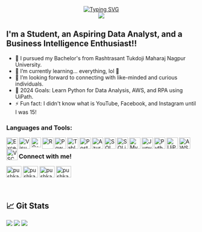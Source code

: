 <p align="center">
<a href="https://github.com/PushkarShinde">
    <img src="https://readme-typing-svg.demolab.com?font=Georgia&size=18&duration=2000&pause=100&multiline=true&width=500&height=80&lines=Pushkar Shinde;Data Analytics+%7C+Machine Learning+%7C+Advanced Excel;SQL+%7C+R Programming+%7C+Power BI+%7C+Python" alt="Typing SVG" />
</a>
<br/>
<a href="https://github.com/PushkarShinde">
    <img src="https://github-stats-alpha.vercel.app/api?username=PushkarShinde&cc=22272e&tc=37BCF6&ic=fff&bc=0000">
</a>
</br>

## I'm a Student, an Aspiring Data Analyst, and a Business Intelligence Enthusiast!!

- 🔭 I pursued my Bachelor's from Rashtrasant Tukdoji Maharaj Nagpur University.
- 🌱 I’m currently learning... everything, lol 🤣
- 👯 I’m looking forward to connecting with like-minded and curious individuals.
- 🥅 2024 Goals: Learn Python for Data Analysis, AWS, and RPA using UiPath.
- ⚡ Fun fact: I didn't know what is YouTube, Facebook, and Instagram until I was 15!


### Languages and Tools:

<img align="left" alt="Excel" width="30px" src="https://www.shareicon.net/data/2016/06/24/618244_excel_2000x2000.png" />
<img align="left" alt="Visual Basic" width="30px" src="https://cdn.jsdelivr.net/gh/devicons/devicon@latest/icons/visualbasic/visualbasic-original.svg" />
<img align="left" alt="Google sheets" width="26px" src="https://martechwithme.com/wp-content/uploads/2020/12/2000px-Google_Sheets_logo.svg.png" />
<img align="left" alt="R" width="30px" src="https://cdn.jsdelivr.net/gh/devicons/devicon@latest/icons/r/r-original.svg" />
<img align="left" alt="Power BI" width="30px" src="https://www.tekenable.ie/wp-content/uploads/2019/09/PowerBI-Icon-Transparent.png" />
<img align="left" alt="Tableau" width="30px" src="https://www.svgrepo.com/download/354428/tableau-icon.svg" />
<img align="left" alt="Postgre SQL" width="30px" src="https://cdn.jsdelivr.net/gh/devicons/devicon@latest/icons/postgresql/postgresql-original.svg" />
<img align="left" alt="Azure SQL database" width="30px" src="https://cdn.jsdelivr.net/gh/devicons/devicon@latest/icons/azuresqldatabase/azuresqldatabase-original.svg" />
<img align="left" alt="SQL server" width="30px" src="https://cdn.jsdelivr.net/gh/devicons/devicon@latest/icons/microsoftsqlserver/microsoftsqlserver-original-wordmark.svg" />
<img align="left" alt="SQLite" width="30px" src="https://cdn.jsdelivr.net/gh/devicons/devicon@latest/icons/sqlite/sqlite-original.svg" />
<img align="left" alt="MySQL" width="30px" src="https://cdn.jsdelivr.net/gh/devicons/devicon@latest/icons/mysql/mysql-original-wordmark.svg" />
<img align="left" alt="Jupyter Notebook" width="30px" src="https://cdn.jsdelivr.net/gh/devicons/devicon@latest/icons/jupyter/jupyter-original-wordmark.svg" />
<img align="left" alt="Python" width="30px" src="https://cdn.jsdelivr.net/gh/devicons/devicon@latest/icons/python/python-original.svg" />
<img align="left" alt="UiPath" width="30px" src="https://companieslogo.com/img/orig/PATH-4f96bcbf.png?t=1649160715" />
<img align="left" alt="AWS" width="30px" src="https://cdn.jsdelivr.net/gh/devicons/devicon@latest/icons/amazonwebservices/amazonwebservices-original-wordmark.svg" />
<img align="left" alt="VSCode" width="30px" src="https://cdn.jsdelivr.net/gh/devicons/devicon@latest/icons/vscode/vscode-original-wordmark.svg" />

<br />



### Connect with me!
<p align="left">
<a href="https://twitter.com/pushkarshinde16" target="blank"><img align="center" src="https://raw.githubusercontent.com/rahuldkjain/github-profile-readme-generator/master/src/images/icons/Social/twitter.svg" alt="pushkarshinde16" height="30" width="40" /></a>
<a href="https://linkedin.com/in/pushkar shinde" target="blank"><img align="center" src="https://raw.githubusercontent.com/rahuldkjain/github-profile-readme-generator/master/src/images/icons/Social/linked-in-alt.svg" alt="pushkar shinde" height="30" width="40" /></a>
<a href="https://instagram.com/pushkarshinde__" target="blank"><img align="center" src="https://raw.githubusercontent.com/rahuldkjain/github-profile-readme-generator/master/src/images/icons/Social/instagram.svg" alt="pushkarshinde__" height="30" width="40" /></a>
<a href="https://www.hackerrank.com/pushkarshinde24" target="blank"><img align="center" src="https://raw.githubusercontent.com/rahuldkjain/github-profile-readme-generator/master/src/images/icons/Social/hackerrank.svg" alt="pushkarshinde24" height="30" width="40" /></a>
</p>

<br />

## 📈 Git Stats

![](http://github-profile-summary-cards.vercel.app/api/cards/profile-details?username=PushkarShinde&theme=dracula) 
![](http://github-profile-summary-cards.vercel.app/api/cards/repos-per-language?username=PushkarShinde&theme=dracula) 
![](http://github-profile-summary-cards.vercel.app/api/cards/most-commit-language?username=PushkarShinde&theme=dracula)



[website]: https://www.novypro.com/profile_projects/pushkarshinde
[course]: #
[twitter]: https://twitter.com/PushkarShinde16
[youtube]: # 
[linkedin]: https://www.linkedin.com/in/pushkar-shinde-636973221/
